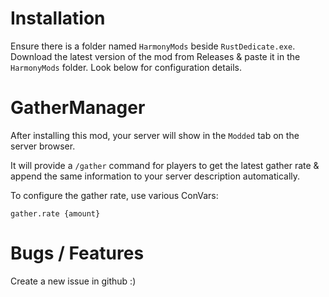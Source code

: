 # Installation

Ensure there is a folder named `HarmonyMods` beside `RustDedicate.exe`. Download the latest version of the mod from Releases & paste it in the `HarmonyMods` folder. Look below for configuration details.

# GatherManager

After installing this mod, your server will show in the `Modded` tab on the server browser. 

It will provide a `/gather` command for players to get the latest gather rate & append the same information to your server description automatically.

To configure the gather rate, use various ConVars:

`gather.rate {amount}`

# Bugs / Features

Create a new issue in github :)
